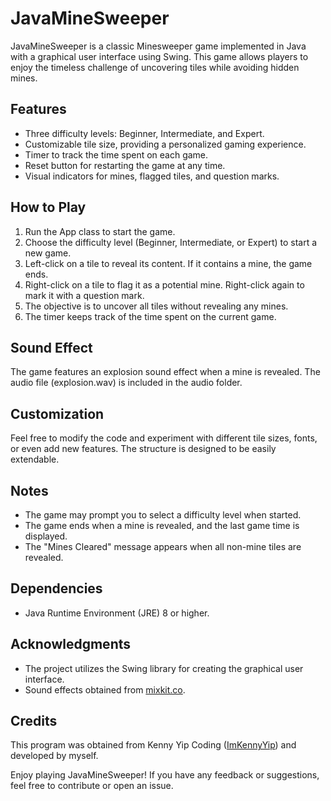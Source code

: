 # JavaMineSweeper
JavaMineSweeper is a classic Minesweeper game implemented in Java with a graphical user interface using Swing. This game allows players to enjoy the timeless challenge of uncovering tiles while avoiding hidden mines.

## Features
- Three difficulty levels: Beginner, Intermediate, and Expert.
- Customizable tile size, providing a personalized gaming experience.
- Timer to track the time spent on each game.
- Reset button for restarting the game at any time.
- Visual indicators for mines, flagged tiles, and question marks.

## How to Play
1. Run the App class to start the game.
2. Choose the difficulty level (Beginner, Intermediate, or Expert) to start a new game.
3. Left-click on a tile to reveal its content. If it contains a mine, the game ends.
4. Right-click on a tile to flag it as a potential mine. Right-click again to mark it with a question mark.
5. The objective is to uncover all tiles without revealing any mines.
6. The timer keeps track of the time spent on the current game.

## Sound Effect
The game features an explosion sound effect when a mine is revealed. The audio file (explosion.wav) is included in the audio folder.

## Customization
Feel free to modify the code and experiment with different tile sizes, fonts, or even add new features. The structure is designed to be easily extendable.

## Notes
- The game may prompt you to select a difficulty level when started.
- The game ends when a mine is revealed, and the last game time is displayed.
- The "Mines Cleared" message appears when all non-mine tiles are revealed.

## Dependencies
- Java Runtime Environment (JRE) 8 or higher.

## Acknowledgments
- The project utilizes the Swing library for creating the graphical user interface.
- Sound effects obtained from [mixkit.co](https://mixkit.co).

## Credits
This program was obtained from Kenny Yip Coding ([ImKennyYip](https://github.com/ImKennyYip)) and developed by myself.

Enjoy playing JavaMineSweeper! If you have any feedback or suggestions, feel free to contribute or open an issue.
